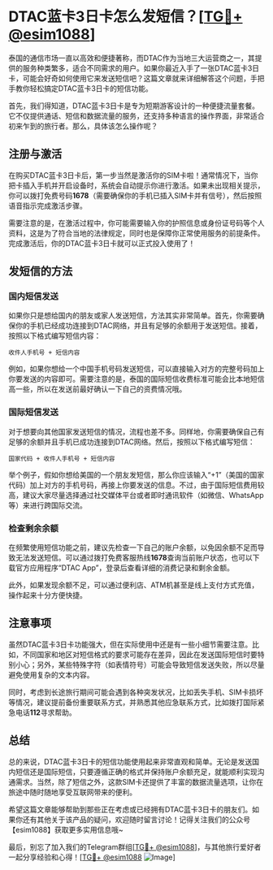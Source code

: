 # DTAC蓝卡3日卡怎么发短信？[[TG💪+ @esim1088](https://t.me/s/esim1088)]

泰国的通信市场一直以高效和便捷著称，而DTAC作为当地三大运营商之一，其提供的服务种类繁多，适合不同需求的用户。如果你最近入手了一张DTAC蓝卡3日卡，可能会好奇如何使用它来发送短信吧？这篇文章就来详细解答这个问题，手把手教你轻松搞定DTAC蓝卡3日卡的短信功能。

首先，我们得知道，DTAC蓝卡3日卡是专为短期游客设计的一种便捷流量套餐。它不仅提供通话、短信和数据流量的服务，还支持多种语言的操作界面，非常适合初来乍到的旅行者。那么，具体该怎么操作呢？

## **注册与激活**

在购买DTAC蓝卡3日卡后，第一步当然是激活你的SIM卡啦！通常情况下，当你把卡插入手机并开启设备时，系统会自动提示你进行激活。如果未出现相关提示，你可以拨打免费号码**1678**（需要确保你的手机已插入SIM卡并有信号），然后按照语音指示完成激活步骤。

需要注意的是，在激活过程中，你可能需要输入你的护照信息或身份证号码等个人资料，这是为了符合当地的法律规定，同时也是保障你正常使用服务的前提条件。完成激活后，你的DTAC蓝卡3日卡就可以正式投入使用了！

## **发短信的方法**

### **国内短信发送**

如果你只是想给国内的朋友或家人发送短信，方法其实非常简单。首先，你需要确保你的手机已经成功连接到DTAC网络，并且有足够的余额用于发送短信。接着，按照以下格式编写短信内容：

```
收件人手机号 + 短信内容
```

例如，如果你想给一个中国手机号码发送短信，可以直接输入对方的完整号码加上你要发送的内容即可。需要注意的是，泰国的国际短信收费标准可能会比本地短信高一些，所以在发送前最好确认一下自己的资费情况哦。

### **国际短信发送**

对于想要向其他国家发送短信的情况，流程也差不多。同样地，你需要确保自己有足够的余额并且手机已成功连接到DTAC网络。然后，按照以下格式编写短信：

```
国家代码 + 收件人手机号 + 短信内容
```

举个例子，假如你想给美国的一个朋友发短信，那么你应该输入“+1”（美国的国家代码）加上对方的手机号码，再接上你要发送的信息。不过，由于国际短信费用较高，建议大家尽量选择通过社交媒体平台或者即时通讯软件（如微信、WhatsApp等）来进行跨国际交流。

### **检查剩余余额**

在频繁使用短信功能之前，建议先检查一下自己的账户余额，以免因余额不足而导致无法发送短信。可以通过拨打免费客服热线**1678**查询当前账户状态，也可以下载官方应用程序“DTAC App”，登录后查看详细的消费记录和剩余金额。

此外，如果发现余额不足，可以通过便利店、ATM机甚至是线上支付方式充值，操作起来十分方便快捷。

## **注意事项**

虽然DTAC蓝卡3日卡功能强大，但在实际使用中还是有一些小细节需要注意。比如，不同国家和地区对短信格式的要求可能存在差异，因此在发送国际短信时要特别小心；另外，某些特殊字符（如表情符号）可能会导致短信发送失败，所以尽量避免使用复杂的文本内容。

同时，考虑到长途旅行期间可能会遇到各种突发状况，比如丢失手机、SIM卡损坏等情况，建议提前备份重要联系方式，并熟悉其他应急联系方式，比如拨打国际紧急电话**112**寻求帮助。

## **总结**

总的来说，DTAC蓝卡3日卡的短信功能使用起来非常直观和简单。无论是发送国内短信还是国际短信，只要遵循正确的格式并保持账户余额充足，就能顺利实现沟通需求。当然，除了短信之外，这款SIM卡还提供了丰富的数据流量选项，让你在旅途中随时随地享受互联网带来的便利。

希望这篇文章能够帮助到那些正在考虑或已经拥有DTAC蓝卡3日卡的朋友们。如果你还有其他关于该产品的疑问，欢迎随时留言讨论！记得关注我们的公众号【esim1088】获取更多实用信息哦~

最后，别忘了加入我们的Telegram群组[[TG💪+ @esim1088](https://t.me/s/esim1088)]，与其他旅行爱好者一起分享经验和心得！[[TG💪+ @esim1088](https://t.me/s/esim1088) ![Image](https://i.postimg.cc/4NQfJmqS/Snipaste-2025-05-13-00-14-12.png)]